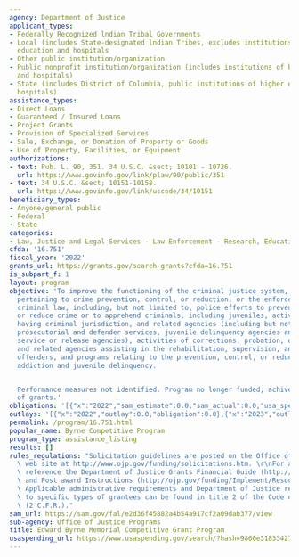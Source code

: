 ```yaml
---
agency: Department of Justice
applicant_types:
- Federally Recognized lndian Tribal Governments
- Local (includes State-designated lndian Tribes, excludes institutions of higher
  education and hospitals
- Other public institution/organization
- Public nonprofit institution/organization (includes institutions of higher education
  and hospitals)
- State (includes District of Columbia, public institutions of higher education and
  hospitals)
assistance_types:
- Direct Loans
- Guaranteed / Insured Loans
- Project Grants
- Provision of Specialized Services
- Sale, Exchange, or Donation of Property or Goods
- Use of Property, Facilities, or Equipment
authorizations:
- text: Pub. L. 90, 351. 34 U.S.C. &sect; 10101 - 10726.
  url: https://www.govinfo.gov/link/plaw/90/public/351
- text: 34 U.S.C. &sect; 10151-10158.
  url: https://www.govinfo.gov/link/uscode/34/10151
beneficiary_types:
- Anyone/general public
- Federal
- State
categories:
- Law, Justice and Legal Services - Law Enforcement - Research, Education, Training
cfda: '16.751'
fiscal_year: '2022'
grants_url: https://grants.gov/search-grants?cfda=16.751
is_subpart_f: 1
layout: program
objective: 'To improve the functioning of the criminal justice system, such as activities
  pertaining to crime prevention, control, or reduction, or the enforcement of the
  criminal law, including, but not limited to, police efforts to prevent, control,
  or reduce crime or to apprehend criminals, including juveniles, activities of courts
  having criminal jurisdiction, and related agencies (including but not limited to
  prosecutorial and defender services, juvenile delinquency agencies and pretrial
  service or release agencies), activities of corrections, probation, or parole authorities
  and related agencies assisting in the rehabilitation, supervision, and care of criminal
  offenders, and programs relating to the prevention, control, or reduction of narcotic
  addiction and juvenile delinquency.


  Performance measures not identified. Program no longer funded; achive pending closure
  of grants.'
obligations: '[{"x":"2022","sam_estimate":0.0,"sam_actual":0.0,"usa_spending_actual":-1633149.64},{"x":"2023","sam_estimate":0.0,"sam_actual":0.0,"usa_spending_actual":-313343.99},{"x":"2024","sam_estimate":0.0,"sam_actual":0.0,"usa_spending_actual":-114121.63}]'
outlays: '[{"x":"2022","outlay":0.0,"obligation":0.0},{"x":"2023","outlay":155422.44,"obligation":1000000.0},{"x":"2024","outlay":0.0,"obligation":0.0}]'
permalink: /program/16.751.html
popular_name: Byrne Competitive Program
program_type: assistance_listing
results: []
rules_regulations: "Solicitation guidelines are posted on the Office of Justice Programs\
  \ web site at http://www.ojp.gov/funding/solicitations.htm. \r\nFor additional guidance\
  \ reference the Department of Justice Grants Financial Guide (http://ojp.gov/financialguide/DOJ/index.htm)\
  \ and Post award Instructions (http://ojp.gov/funding/Implement/Resources/PostAwardInstructions.pdf).\
  \ Applicable administrative requirements and Department of Justice regulations applicable\
  \ to specific types of grantees can be found in title 2 of the Code of Federal Regulations\
  \ (2 C.F.R.)."
sam_url: https://sam.gov/fal/e2d36f45882a4b54a917cf2a09dab377/view
sub-agency: Office of Justice Programs
title: Edward Byrne Memorial Competitive Grant Program
usaspending_url: https://www.usaspending.gov/search/?hash=9860e31833427860b22abf3674f92cd8
---
```


